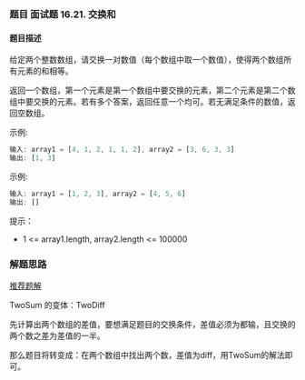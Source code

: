 ### 题目 面试题 16.21. 交换和
#### 题目描述
给定两个整数数组，请交换一对数值（每个数组中取一个数值），使得两个数组所有元素的和相等。

返回一个数组，第一个元素是第一个数组中要交换的元素，第二个元素是第二个数组中要交换的元素。若有多个答案，返回任意一个均可。若无满足条件的数值，返回空数组。

示例:

```js
输入: array1 = [4, 1, 2, 1, 1, 2], array2 = [3, 6, 3, 3]
输出: [1, 3]
```
示例:

```js
输入: array1 = [1, 2, 3], array2 = [4, 5, 6]
输出: []
```
提示：

- 1 <= array1.length, array2.length <= 100000
### 解题思路
[推荐题解](https://leetcode-cn.com/problems/sum-swap-lcci/solution/python-mian-shi-ti-1621-jiao-huan-he-by-oq1e5/)  

TwoSum 的变体：TwoDiff

先计算出两个数组的差值，要想满足题目的交换条件，差值必须为都输，且交换的两个数之差为差值的一半。

那么题目将转变成：在两个数组中找出两个数，差值为diff，用TwoSum的解法即可。
